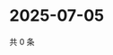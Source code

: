 # 2025-07-05

共 0 条

<!-- BEGIN ZHIHUQUESTIONS -->
<!-- 最后更新时间 Sat Jul 05 2025 06:11:11 GMT+0800 (China Standard Time) -->

<!-- END ZHIHUQUESTIONS -->
